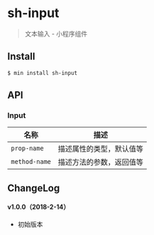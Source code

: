 # sh-input

> 文本输入 - 小程序组件

## Install

``` bash
$ min install sh-input
```


## API

### Input

| 名称                  | 描述                         |
|----------------------|------------------------------|
|`prop-name`           | 描述属性的类型，默认值等         |
|`method-name`         | 描述方法的参数，返回值等         |

## ChangeLog

#### v1.0.0（2018-2-14）

- 初始版本

